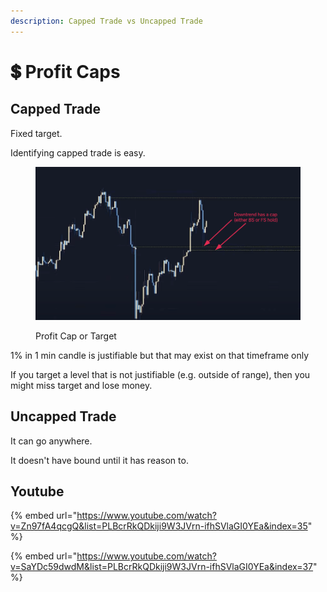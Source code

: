 ```yaml
---
description: Capped Trade vs Uncapped Trade
---
```


# 💲 Profit Caps

## Capped Trade

Fixed target.

Identifying capped trade is easy.

<figure><img src="../../.gitbook/assets/image (5).png" alt=""><figcaption><p>Profit Cap or Target</p></figcaption></figure>

1% in 1 min candle is justifiable but that may exist on that timeframe only

If you target a level that is not justifiable (e.g. outside of range), then you might miss target and lose money.

## Uncapped Trade

It can go anywhere.&#x20;

It doesn't have bound until it has reason to.



## Youtube

{% embed url="https://www.youtube.com/watch?v=Zn97fA4qcgQ&list=PLBcrRkQDkiji9W3JVrn-ifhSVlaGI0YEa&index=35" %}

{% embed url="https://www.youtube.com/watch?v=SaYDc59dwdM&list=PLBcrRkQDkiji9W3JVrn-ifhSVlaGI0YEa&index=37" %}
